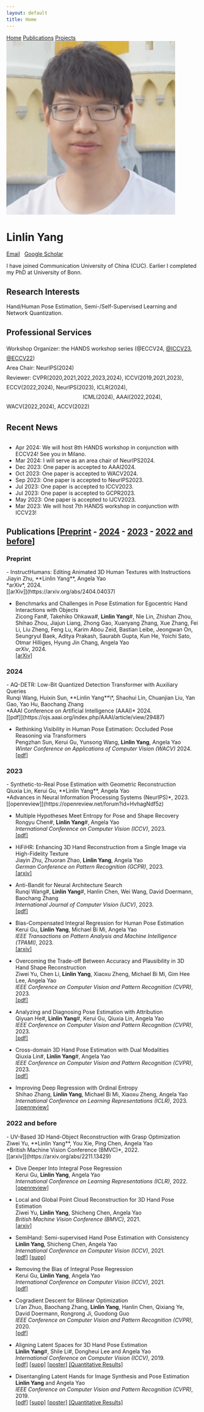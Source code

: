 ```yaml
---
layout: default
title: Home
---
```


<nav class="navbar navbar-dark navbar-expand-lg fixed-top">
    <div id="layout-menu">
        <a href="http://www.mu4yang.com">Home</a>
        <a href="#pub">Publications</a>
        <a href="#pub">Projects</a>
    </div>
</nav>

<img src="linlin.png" class="avatar" alt="Avatar" />

# Linlin Yang
<html>
<head>
<title>Font Awesome Icons</title>
<meta name="viewport" content="width=device-width, initial-scale=1">
<link rel="stylesheet" href="https://cdnjs.cloudflare.com/ajax/libs/font-awesome/4.7.0/css/font-awesome.min.css">
</head>
<body>
<a href="mailto:mu4yang@gmail.com"><i class="fa fa-fw fa-envelope" aria-hidden="true"></i> Email</a> &nbsp; 
<a href="https://scholar.google.com.hk/citations?user=gI55gF0AAAAJ&hl=en-US"><i class="fa fa-fw fa-graduation-cap"></i> Google Scholar</a>
</body>
</html> 

<br>

I have joined Communication University of China (CUC). Earlier I completed my PhD at University of Bonn.<br>


##  Research Interests
Hand/Human Pose Estimation, Semi-/Self-Supervised Learning and Network Quantization.


## Professional Services 

<div style="line-height: 1.8;">
Workshop Organizer: the HANDS workshop series (@ECCV24, <a href="https://sites.google.com/view/hands2023/">@ICCV23</a>, <a href="https://sites.google.com/view/hands2022/home">@ECCV22</a>) <br>
Area Chair: NeurIPS(2024) <br>
Reviewer: 
CVPR(2020,2021,2022,2023,2024), ICCV(2019,2021,2023), ECCV(2022,2024), NeurIPS(2023), ICLR(2024),<br>
&emsp;&emsp;&emsp;&emsp;&emsp;&emsp;&emsp;&emsp;&emsp;&emsp;&emsp;&emsp;&emsp;&emsp;
ICML(2024), AAAI(2022,2024), WACV(2022,2024), ACCV(2022)<br>
</div>

<span id="news"></span>
## Recent News

<div style="height: 200px; overflow: auto;">
<ul>
<li> Apr 2024: We will host 8th HANDS workshop in conjunction with ECCV24! See you in Milano.</li>
<li> Mar 2024: I will serve as an area chair of NeurIPS2024. </li>
<li> Dec 2023: One paper is accepted to AAAI2024. </li>
<li> Oct 2023: One paper is accepted to WACV2024. </li>
<li> Sep 2023: One paper is accepted to NeurIPS2023. </li>
<li> Jul 2023: One paper is accepted to ICCV2023. </li>
<li> Jul 2023: One paper is accepted to GCPR2023. </li>
<li> May 2023: One paper is accepted to IJCV2023. </li>
<li> Mar 2023: We will host 7th HANDS workshop in conjunction with ICCV23! </li>
<li> Mar 2023: One paper is accepted to TPAMI2023. </li>
<li> Feb 2023: Three papers are accepted to CVPR2023. </li>
<li> Jan 2023: One paper is accepted to ICLR2023. </li>
<li> Nov 2022: I have successfully completed my PhD defense. </li>
</ul>
</div>

<span id="pub"></span>
## Publications [[Preprint](#Preprint) - [2024](#pub2024) - [2023](#pub2023) - [2022 and before](#pub2022)]



<h3 id="Preprint">Preprint</h3>
- InstructHumans: Editing Animated 3D Human Textures with Instructions<br>
Jiayin Zhu, **Linlin Yang**, Angela Yao<br>
*arXiv*, 2024.<br>
[[arXiv]](https://arxiv.org/abs/2404.04037) 


- Benchmarks and Challenges in Pose Estimation for Egocentric Hand Interactions with Objects<br>
Zicong Fan\#, Takehiko Ohkawa\#, **Linlin Yang**\#, Nie Lin, Zhishan Zhou, Shihao Zhou, Jiajun Liang, Zhong Gao, Xuanyang Zhang, Xue Zhang, Fei Li, Liu Zheng, Feng Lu, Karim Abou Zeid, Bastian Leibe, Jeongwan On, Seungryul Baek, Aditya Prakash, Saurabh Gupta, Kun He, Yoichi Sato, Otmar Hilliges, Hyung Jin Chang, Angela Yao<br>
*arXiv*, 2024.<br>
[[arXiv]](https://arxiv.org/abs/2403.16428) 


<h3 id="pub2024">2024</h3>
- AQ-DETR: Low-Bit Quantized Detection Transformer with Auxiliary Queries<br>
Runqi Wang, Huixin Sun, **Linlin Yang**\*, Shaohui Lin, Chuanjian Liu, Yan Gao, Yao Hu, Baochang Zhang<br>
*AAAI Conference on Artificial Intelligence (AAAI)* 2024.<br>
[[pdf]](https://ojs.aaai.org/index.php/AAAI/article/view/29487)


- Rethinking Visibility in Human Pose Estimation: Occluded Pose Reasoning via Transformers<br>
Pengzhan Sun, Kerui Gu, Yunsong Wang, **Linlin Yang**, Angela Yao<br>
*Winter Conference on Applications of Computer Vision (WACV)* 2024.<br>
[[pdf]](https://pengzhansun.github.io/files/1484.pdf)


<h3 id="pub2023">2023</h3>
- Synthetic-to-Real Pose Estimation with Geometric Reconstruction<br>
Qiuxia Lin, Kerui Gu, **Linlin Yang**, Angela Yao<br>
*Advances in Neural Information Processing Systems  (NeurIPS)*, 2023.<br>
[[openreview]](https://openreview.net/forum?id=HvhagNdf5z)  


- Multiple Hypotheses Meet Entropy for Pose and Shape Recovery<br>
Rongyu Chen\#, **Linlin Yang**\#, Angela Yao<br>
*International Conference on Computer Vision (ICCV)*, 2023.<br>
[[pdf]](https://openaccess.thecvf.com/content/ICCV2023/papers/Chen_MHEntropy_Entropy_Meets_Multiple_Hypotheses_for_Pose_and_Shape_Recovery_ICCV_2023_paper.pdf) 


- HiFiHR: Enhancing 3D Hand Reconstruction from a Single Image via High-Fidelity Texture<br>
Jiayin Zhu, Zhuoran Zhao, **Linlin Yang**, Angela Yao<br>
*German Conference on Pattern Recognition (GCPR)*, 2023.<br>
[[arxiv]](https://www.dagm-gcpr.de/fileadmin/dagm-gcpr/pictures/2023_Heidelberg/Paper_MainTrack/007.pdf)


- Anti-Bandit for Neural Architecture Search<br>
Runqi Wang\#, **Linlin Yang**\#, Hanlin Chen, Wei Wang, David Doermann, Baochang Zhang<br>
*International Journal of Computer Vision (IJCV)*, 2023.<br>
[[pdf]](https://link.springer.com/article/10.1007/s11263-023-01826-6)  


- Bias-Compensated Integral Regression for Human Pose Estimation<br>
Kerui Gu, **Linlin Yang**, Michael Bi Mi, Angela Yao<br>
*IEEE Transactions on Pattern Analysis and Machine Intelligence (TPAMI)*, 2023.<br>
[[arxiv]](https://arxiv.org/abs/2301.10431)  


- Overcoming the Trade-off Between Accuracy and Plausibility in 3D Hand Shape Reconstruction<br>
Ziwei Yu, Chen Li, **Linlin Yang**, Xiaoxu Zheng, Michael Bi Mi, Gim Hee Lee, Angela Yao<br>
*IEEE Conference on Computer Vision and Pattern Recognition (CVPR)*, 2023.<br>
[[pdf]](https://www.mu4yang.com/files/papers/overcoming.pdf) 


- Analyzing and Diagnosing Pose Estimation with Attribution<br>
Qiyuan He\#, **Linlin Yang**\#, Kerui Gu, Qiuxia Lin, Angela Yao<br>
*IEEE Conference on Computer Vision and Pattern Recognition (CVPR)*, 2023.<br>
[[pdf]](https://www.mu4yang.com/files/papers/analyzing.pdf) 


- Cross-domain 3D Hand Pose Estimation with Dual Modalities<br>
Qiuxia Lin\#, **Linlin Yang**\#, Angela Yao<br>
*IEEE Conference on Computer Vision and Pattern Recognition (CVPR)*, 2023.<br>
[[pdf]](https://www.mu4yang.com/files/papers/cross_domain.pdf) 


- Improving Deep Regression with Ordinal Entropy<br>
Shihao Zhang, **Linlin Yang**, Michael Bi Mi, Xiaoxu Zheng, Angela Yao<br>
*International Conference on Learning Representations (ICLR)*, 2023.<br>
[[openreview]](https://openreview.net/forum?id=raU07GpP0P)  



<h3 id="pub2022">2022 and before</h3>
- UV-Based 3D Hand-Object Reconstruction with Grasp Optimization<br>
Ziwei Yu, **Linlin Yang**, You Xie, Ping Chen, Angela Yao<br>
*British Machine Vision Conference (BMVC)*, 2022.<br>
[[arxiv]](https://arxiv.org/abs/2211.13429)  

- Dive Deeper Into Integral Pose Regression<br>
Kerui Gu, **Linlin Yang**, Angela Yao<br>
*International Conference on Learning Representations (ICLR)*, 2022.<br>
[[openreview]](https://openreview.net/forum?id=vHVcB-ak3Si)  


- Local and Global Point Cloud Reconstruction for 3D Hand Pose Estimation<br>
Ziwei Yu, **Linlin Yang**, Shicheng Chen, Angela Yao<br> 
*British Machine Vision Conference (BMVC)*, 2021.<br>
[[arxiv]](https://arxiv.org/abs/2112.06389)  

- SemiHand: Semi-supervised Hand Pose Estimation with Consistency<br> 
**Linlin Yang**, Shicheng Chen, Angela Yao<br> 
*International Conference on Computer Vision (ICCV)*, 2021.<br>
[[pdf]](https://www.mu4yang.com/files/project/semihand/semihand.pdf)  [[supp]](https://www.mu4yang.com/files/project/semihand/semihand-supp.pdf)

- Removing the Bias of Integral Pose Regression<br> 
Kerui Gu, **Linlin Yang**, Angela Yao<br>
*International Conference on Computer Vision (ICCV)*, 2021.<br>
[[pdf]](https://openaccess.thecvf.com/content/ICCV2021/papers/Gu_Removing_the_Bias_of_Integral_Pose_Regression_ICCV_2021_paper.pdf)  

- Cogradient Descent for Bilinear Optimization<br>
Li’an Zhuo, Baochang Zhang, **Linlin Yang**, Hanlin Chen, Qixiang Ye, David Doermann, Rongrong Ji, Guodong Guo<br>
*IEEE Conference on Computer Vision and Pattern Recognition (CVPR)*, 2020.<br>
[[pdf]](http://openaccess.thecvf.com/content_CVPR_2020/papers/Zhuo_Cogradient_Descent_for_Bilinear_Optimization_CVPR_2020_paper.pdf)  

- Aligning Latent Spaces for 3D Hand Pose Estimation<br> 
**Linlin Yang**\#, Shile Li\#, Dongheui Lee and Angela Yao<br> 
*International Conference on Computer Vision (ICCV)*, 2019.<br>
[[pdf]](http://openaccess.thecvf.com/content_ICCV_2019/papers/Yang_Aligning_Latent_Spaces_for_3D_Hand_Pose_Estimation_ICCV_2019_paper.pdf)  [[supp]](http://openaccess.thecvf.com/content_ICCV_2019/supplemental/Yang_Aligning_Latent_Spaces_ICCV_2019_supplemental.pdf)  [[poster]](https://www.mu4yang.com/files/posters/iccv19_poster_aligning.pdf) [[Quantitative Results]](https://www.mu4yang.com/files/data/AUC_Aligning.txt) 


- Disentangling Latent Hands for Image Synthesis and Pose Estimation<br>
**Linlin Yang** and Angela Yao<br>
*IEEE Conference on Computer Vision and Pattern Recognition (CVPR)*, 2019.<br>
[[pdf]](http://openaccess.thecvf.com/content_CVPR_2019/papers/Yang_Disentangling_Latent_Hands_for_Image_Synthesis_and_Pose_Estimation_CVPR_2019_paper.pdf)  [[supp]](http://openaccess.thecvf.com/content_CVPR_2019/supplemental/Yang_Disentangling_Latent_Hands_CVPR_2019_supplemental.pdf) [[poster]](https://www.mu4yang.com/files/posters/cvpr19_poster_dVAE.pdf) [[Quantitative Results]](https://www.mu4yang.com/files/data/AUC_Disentangling.txt)


